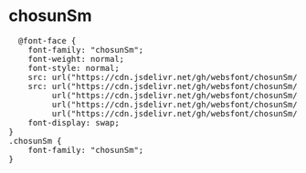 # chosunSm

<pre>
  @font-face {
    font-family: "chosunSm";
    font-weight: normal;
    font-style: normal;
    src: url("https://cdn.jsdelivr.net/gh/websfont/chosunSm/chosunSm.eot");
    src: url("https://cdn.jsdelivr.net/gh/websfont/chosunSm/chosunSm.eot?#iefix") format("embedded-opentype"),
         url("https://cdn.jsdelivr.net/gh/websfont/chosunSm/chosunSm.woff2") format("woff2"),
         url("https://cdn.jsdelivr.net/gh/websfont/chosunSm/chosunSm.woff") format("woff"),
         url("https://cdn.jsdelivr.net/gh/websfont/chosunSm/chosunSm.ttf") format("truetype");
    font-display: swap;
} 
.chosunSm {
    font-family: "chosunSm";
}
</pre>
